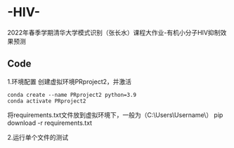 # -HIV-
2022年春季学期清华大学模式识别（张长水）课程大作业-有机小分子HIV抑制效果预测
## Code
1.环境配置
创建虚拟环境PRproject2，并激活
```
conda create --name PRproject2 python=3.9
conda activate PRproject2 
```
将requirements.txt文件放到虚拟环境下，一般为（C:\Users\Username\）
pip download -r requirements.txt

2.运行单个文件的测试
